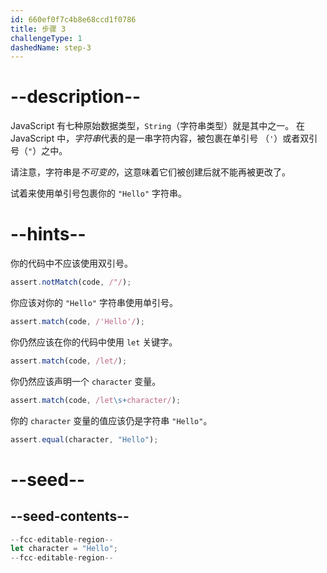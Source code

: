 ```yaml
---
id: 660ef0f7c4b8e68ccd1f0786
title: 步骤 3
challengeType: 1
dashedName: step-3
---
```


# --description--

JavaScript 有七种原始数据类型，`String`（字符串类型）就是其中之一。 在 JavaScript 中，<dfn>字符串</dfn>代表的是一串字符内容，被包裹在单引号 （`'`）或者双引号（`"`）之中。

请注意，字符串是<dfn>不可变的</dfn>，这意味着它们被创建后就不能再被更改了。

试着来使用单引号包裹你的 `"Hello"` 字符串。

# --hints--

你的代码中不应该使用双引号。

```js
assert.notMatch(code, /"/);
```

你应该对你的 `"Hello"` 字符串使用单引号。

```js
assert.match(code, /'Hello'/);
```

你仍然应该在你的代码中使用 `let` 关键字。

```js
assert.match(code, /let/);
```

你仍然应该声明一个 `character` 变量。

```js
assert.match(code, /let\s+character/);
```

你的 `character` 变量的值应该仍是字符串 `"Hello"`。

```js
assert.equal(character, "Hello");
```


# --seed--

## --seed-contents--

```js
--fcc-editable-region--
let character = "Hello";
--fcc-editable-region--
```
